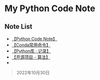 # My Python Code Note

## Note List
- [【Python Code Note】](https://github.com/supermoon-plus/My-Python-Code-Note/blob/main/Python%20Code.md)
- [【Conda常用命令】](https://github.com/supermoon-plus/My-Python-Code-Note/blob/main/Conda%E5%B8%B8%E7%94%A8%E5%91%BD%E4%BB%A4.md)
- [【Python库 · 记录】](https://github.com/supermoon-plus/My-Python-Code-Note/blob/main/Python%E5%BA%93%20%C2%B7%20%E8%AE%B0%E5%BD%95.md)
- [【开源项目 - 算法】](https://github.com/supermoon-plus/My-Python-Code-Note/blob/main/%E5%BC%80%E6%BA%90%E9%A1%B9%E7%9B%AE%20-%20%E7%AE%97%E6%B3%95.md)
- 


> 2022年10月30日



